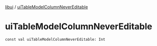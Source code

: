 [libui](README.md) / [uiTableModelColumnNeverEditable](ui-table-model-column-never-editable.md)

# uiTableModelColumnNeverEditable

`const val uiTableModelColumnNeverEditable: Int`